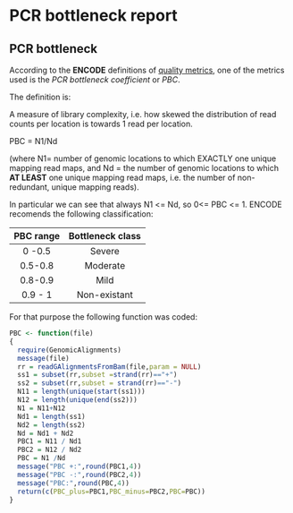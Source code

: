 
# PCR bottleneck report

## PCR bottleneck

According to the **ENCODE** definitions of [quality metrics](http://encodeproject.org/ENCODE/qualityMetrics.html#definitions), one of the metrics used is the *PCR bottleneck coefficient* or *PBC*.

The definition is:

A measure of library complexity, i.e. how skewed the distribution of read counts per location is towards 1 read per location.

PBC = N1/Nd

(where N1= number of genomic locations to which EXACTLY one unique mapping read maps, and Nd = the number of genomic locations to which **AT LEAST** one unique mapping read maps, i.e. the number of non-redundant, unique mapping reads).

In particular we can see that always N1 <= Nd, so 0<= PBC <= 1. ENCODE recomends the following classification:

| PBC range | Bottleneck class |
| :---:     | :---: |
|0 -0.5  | Severe |
| 0.5-0.8 | Moderate|
|0.8-0.9 | Mild |
|0.9 - 1| Non-existant|

For that purpose the following function was coded:


```r
PBC <- function(file)
{
  require(GenomicAlignments)
  message(file)
  rr = readGAlignmentsFromBam(file,param = NULL)
  ss1 = subset(rr,subset =strand(rr)=="+")
  ss2 = subset(rr,subset = strand(rr)=="-")
  N11 = length(unique(start(ss1)))
  N12 = length(unique(end(ss2)))
  N1 = N11+N12
  Nd1 = length(ss1)
  Nd2 = length(ss2)
  Nd = Nd1 + Nd2
  PBC1 = N11 / Nd1
  PBC2 = N12 / Nd2
  PBC = N1 /Nd
  message("PBC +:",round(PBC1,4))
  message("PBC -:",round(PBC2,4))
  message("PBC:",round(PBC,4))
  return(c(PBC_plus=PBC1,PBC_minus=PBC2,PBC=PBC))
}
```




